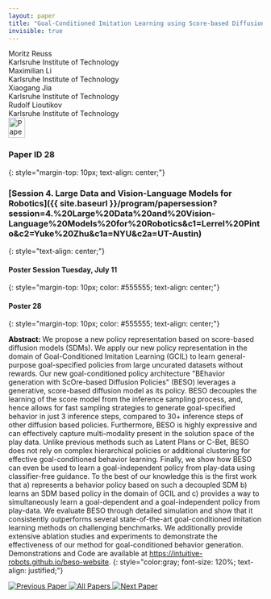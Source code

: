 ```yaml
---
layout: paper
title: "Goal-Conditioned Imitation Learning using Score-based Diffusion Policies"
invisible: true
---
```

<div class="paper-authors">
<div class="paper-author-box">
    <div class="paper-author-name">Moritz Reuss</div>
    <div class="paper-author-uni">Karlsruhe Institute of Technology</div>
</div>
<div class="paper-author-box">
    <div class="paper-author-name">Maximilian Li</div>
    <div class="paper-author-uni">Karlsruhe Institute of Technology</div>
</div>
<div class="paper-author-box">
    <div class="paper-author-name">Xiaogang Jia</div>
    <div class="paper-author-uni">Karlsruhe Institute of Technology</div>
</div>
<div class="paper-author-box">
    <div class="paper-author-name">Rudolf Lioutikov</div>
    <div class="paper-author-uni">Karlsruhe Institute of Technology</div>
</div>

</div><div class="paper-pdf">
<div> <a href="http://www.roboticsproceedings.org/rss19/p028.pdf"><img src="{{ site.baseurl }}/images/paper_link.png" alt="Paper Website" width = "33"  height = "40"/></a> </div>
</div>

### Paper ID 28
{: style="margin-top: 10px; text-align: center;"}

### [Session 4. Large Data and Vision-Language Models for Robotics]({{ site.baseurl }}/program/papersession?session=4.%20Large%20Data%20and%20Vision-Language%20Models%20for%20Robotics&c1=Lerrel%20Pinto&c2=Yuke%20Zhu&c1a=NYU&c2a=UT-Austin)
{: style="text-align: center;"}

#### Poster Session Tuesday, July 11
{: style="margin-top: 10px; color: #555555; text-align: center;"}

#### Poster 28
{: style="margin-top: 10px; color: #555555; text-align: center;"}

<b style="color: black;">Abstract: </b>We propose a new policy representation based on score-based diffusion models (SDMs). We apply our new policy representation in the domain of Goal-Conditioned Imitation Learning (GCIL) to learn general-purpose goal-specified policies from large uncurated datasets without rewards. Our new goal-conditioned policy architecture "BEhavior generation with ScOre-based Diffusion Policies" (BESO) leverages a generative, score-based diffusion model as its policy. BESO decouples the learning of the score model from the inference sampling process, and, hence allows for fast sampling strategies to generate goal-specified behavior in just 3 inference steps, compared to 30+ inference steps of other diffusion based policies. Furthermore, BESO is highly expressive and can effectively capture multi-modality present in the solution space of the play data. Unlike previous methods such as Latent Plans or C-Bet, BESO does not rely on complex hierarchical policies or additional clustering for effective goal-conditioned behavior learning. Finally, we show how BESO can even be used to learn a goal-independent policy from play-data using classifier-free guidance. To the best of our knowledge this is the first work that a) represents a behavior policy based on such a decoupled SDM  b) learns an SDM based policy in the domain of GCIL and c) provides a way to simultaneously learn a goal-dependent and a goal-independent policy from play-data. We evaluate BESO through detailed simulation and show that it consistently outperforms several state-of-the-art goal-conditioned imitation learning methods on challenging benchmarks. We additionally provide extensive ablation studies and experiments to demonstrate the effectiveness of our method for goal-conditioned behavior generation. Demonstrations and Code are available at https://intuitive-robots.github.io/beso-website.
{: style="color:gray; font-size: 120%; text-align: justified;"}


<div class="paper-menu">
<a href="{{ site.baseurl }}/program/papers/027/"> <img src="{{ site.baseurl }}/images/previous_paper_icon.png" alt="Previous Paper" title="Previous Paper"/> </a>
<a href="{{ site.baseurl }}/program/papers"><img src="{{ site.baseurl }}/images/overview_icon.png" alt="All Papers" title="All Papers"/> </a>
<a href="{{ site.baseurl }}/program/papers/029/"> <img src="{{ site.baseurl }}/images/next_paper_icon.png" alt="Next Paper" title="Next Paper"/> </a>

</div>
